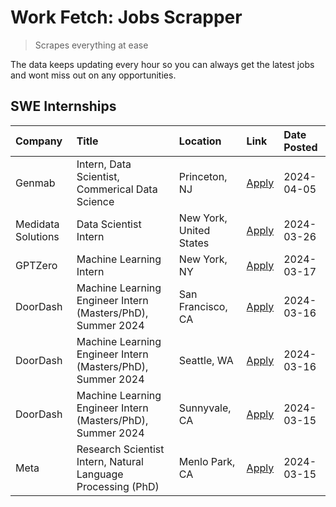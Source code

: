# Work Fetch: Jobs Scrapper
> Scrapes everything at ease

The data keeps updating every hour so you can always get the latest jobs and wont miss out on any opportunities.

## SWE Internships
<!--START_SECTION:workfetch-->
| Company            | Title                                                        | Location                | Link                                                                                                                                                                                                                                                                   | Date Posted   |
|:-------------------|:-------------------------------------------------------------|:------------------------|:-----------------------------------------------------------------------------------------------------------------------------------------------------------------------------------------------------------------------------------------------------------------------|:--------------|
| Genmab             | Intern, Data Scientist, Commerical Data Science              | Princeton, NJ           | [Apply](https://www.linkedin.com/jobs/view/intern-data-scientist-commerical-data-science-at-genmab-3887818362?position=10&pageNum=0&refId=aCwDfIdiqZAIUVD4KnMh1g%3D%3D&trackingId=oAxLKrc4gjT%2FVz47JiBF0w%3D%3D&trk=public_jobs_jserp-result_search-card)             | 2024-04-05    |
| Medidata Solutions | Data Scientist Intern                                        | New York, United States | [Apply](https://www.linkedin.com/jobs/view/data-scientist-intern-at-medidata-solutions-3810253704?position=5&pageNum=0&refId=aCwDfIdiqZAIUVD4KnMh1g%3D%3D&trackingId=DID%2B8g078O1qpp5D%2BuXlqg%3D%3D&trk=public_jobs_jserp-result_search-card)                        | 2024-03-26    |
| GPTZero            | Machine Learning Intern                                      | New York, NY            | [Apply](https://www.linkedin.com/jobs/view/machine-learning-intern-at-gptzero-3860723963?position=9&pageNum=0&refId=aCwDfIdiqZAIUVD4KnMh1g%3D%3D&trackingId=U7bNxCIFIvdclfBtFwWhkA%3D%3D&trk=public_jobs_jserp-result_search-card)                                     | 2024-03-17    |
| DoorDash           | Machine Learning Engineer Intern (Masters/PhD), Summer 2024  | San Francisco, CA       | [Apply](https://www.linkedin.com/jobs/view/machine-learning-engineer-intern-masters-phd-summer-2024-at-doordash-3736457737?position=3&pageNum=0&refId=aCwDfIdiqZAIUVD4KnMh1g%3D%3D&trackingId=YpMgPAEpGjO8QQBKr%2BAe4A%3D%3D&trk=public_jobs_jserp-result_search-card) | 2024-03-16    |
| DoorDash           | Machine Learning Engineer Intern (Masters/PhD), Summer 2024  | Seattle, WA             | [Apply](https://www.linkedin.com/jobs/view/machine-learning-engineer-intern-masters-phd-summer-2024-at-doordash-3736455966?position=4&pageNum=0&refId=aCwDfIdiqZAIUVD4KnMh1g%3D%3D&trackingId=FUiOXOv73eg81cK%2BbIPwjA%3D%3D&trk=public_jobs_jserp-result_search-card) | 2024-03-16    |
| DoorDash           | Machine Learning Engineer Intern (Masters/PhD), Summer 2024  | Sunnyvale, CA           | [Apply](https://www.linkedin.com/jobs/view/machine-learning-engineer-intern-masters-phd-summer-2024-at-doordash-3736454973?position=2&pageNum=0&refId=aCwDfIdiqZAIUVD4KnMh1g%3D%3D&trackingId=T1kQbWhS53SMBYR1vuyBwA%3D%3D&trk=public_jobs_jserp-result_search-card)   | 2024-03-15    |
| Meta               | Research Scientist Intern, Natural Language Processing (PhD) | Menlo Park, CA          | [Apply](https://www.linkedin.com/jobs/view/research-scientist-intern-natural-language-processing-phd-at-meta-3858718375?position=11&pageNum=0&refId=aCwDfIdiqZAIUVD4KnMh1g%3D%3D&trackingId=T9L2zEgI1CzUCuZX4BgS4g%3D%3D&trk=public_jobs_jserp-result_search-card)     | 2024-03-15    |
<!--END_SECTION:workfetch-->
